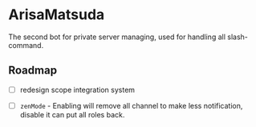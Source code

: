 # ArisaMatsuda

The second bot for private server managing, used for handling all slash-command.

## Roadmap

- [ ] redesign scope integration system
- [ ] `zenMode` - Enabling will remove all channel to make less notification, disable it can put all roles back.

